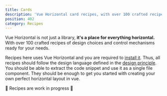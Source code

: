 ```yaml
---
title: Cards
description: 'Vue Horizontal card recipes, with over 100 crafted recipes of design choices and control mechanisms ready for your needs.'
position: 402
category: Recipes
---
```


<alert type="info">

Vue Horizontal is not just a library, **it's a place for everything horizontal.**
With over 100 crafted recipes of design choices and control mechanisms ready for your needs.

</alert>

Recipes here uses Vue Horizontal and you are required to [install it](/installation).
Thus, all recipes should follow the design language defined in the [design principle](/design/principles).
You should be able to extract the code snippet and use it as a single file component.
They should be enough to get you started with creating your own perfect horizontal layout in vue.

<alert type="warning">

🚧 Recipes are work in progress 🚧

</alert>
